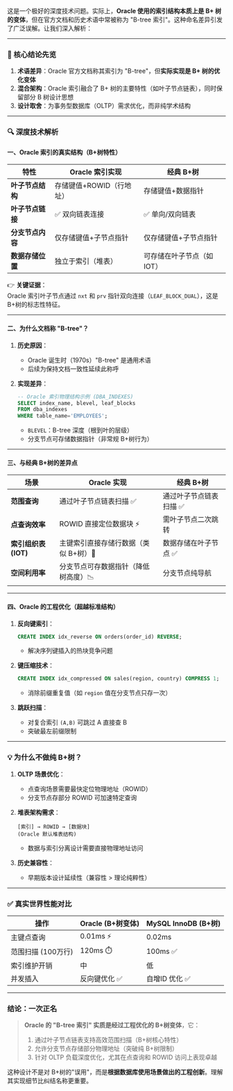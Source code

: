 这是一个极好的深度技术问题。实际上，**Oracle 使用的索引结构本质上是 B+ 树的变体**，但在官方文档和历史术语中常被称为 "B-tree 索引"。这种命名差异引发了广泛误解。让我们深入解析：

---

### 📌 核心结论先览
1. **术语差异**：Oracle 官方文档称其索引为 "B-tree"，但**实际实现是 B+ 树的优化变体**
2. **混合架构**：Oracle 索引融合了 B+ 树的主要特性（如叶子节点链表），同时保留部分 B 树设计思想
3. **设计取舍**：为事务型数据库（OLTP）需求优化，而非纯学术结构

---

### 🔍 深度技术解析
#### 一、Oracle 索引的真实结构（B+树特性）
| 特性                | Oracle 索引实现          | 经典 B+树              |
|---------------------|--------------------------|------------------------|
| **叶子节点结构**    | 存储键值+ROWID（行地址） | 存储键值+数据指针      |
| **叶子节点链接**    | ✅ 双向链表连接           | ✅ 单向/双向链表        |
| **分支节点内容**    | 仅存储键值+子节点指针    | 仅存储键值+子节点指针  |
| **数据存储位置**    | 独立于索引（堆表）       | 可存储在叶子节点（如IOT）|

👉 **关键证据**：  
Oracle 索引叶子节点通过 `nxt` 和 `prv` 指针双向连接（`LEAF_BLOCK_DUAL`），这是 B+树的标志性特征。

---

#### 二、为什么文档称 "B-tree"？
1. **历史原因**：
   - Oracle 诞生时（1970s）"B-tree" 是通用术语
   - 后续为保持文档一致性延续此称呼

2. **实现差异**：
   ```sql
   -- Oracle 索引物理结构示例 (DBA_INDEXES)
   SELECT index_name, blevel, leaf_blocks 
   FROM dba_indexes 
   WHERE table_name='EMPLOYEES';
   ```
   - `BLEVEL`：B-tree 深度（根到叶的层级）
   - 分支节点可存储数据指针（非常规 B+树行为）

---

#### 三、与经典 B+树的差异点
| 场景                | Oracle 实现                            | 经典 B+树                  |
|---------------------|----------------------------------------|----------------------------|
| **范围查询**        | 通过叶子节点链表扫描 ✅                 | 通过叶子节点链表扫描 ✅     |
| **点查询效率**      | ROWID 直接定位数据块 ⚡                 | 需叶子节点二次跳转         |
| **索引组织表(IOT)** | 主键索引直接存储行数据（类似 B+树）🧩  | 数据存储在叶子节点 ✅       |
| **空间利用率**      | 分支节点可存数据指针（降低树高度）📉    | 分支节点纯导航             |

---

#### 四、Oracle 的工程优化（超越标准结构）
1. **反向键索引**：
   ```sql
   CREATE INDEX idx_reverse ON orders(order_id) REVERSE;
   ```
   - 解决序列键插入的热块竞争问题

2. **键压缩技术**：
   ```sql
   CREATE INDEX idx_compressed ON sales(region, country) COMPRESS 1;
   ```
   - 消除前缀重复值（如 `region` 值在分支节点只存一次）

3. **跳跃扫描**：
   - 对复合索引 `(A,B)` 可跳过 A 直接查 B
   - 突破最左前缀限制

---

### 💡 为什么不做纯 B+树？
1. **OLTP 场景优化**：
   - 点查询场景需要最快定位物理地址（ROWID）
   - 分支节点存部分 ROWID 可加速特定查询

2. **堆表架构需求**：
   ```plaintext
   [索引] → ROWID → [数据块]
   (Oracle 默认堆表结构)
   ```
   - 数据与索引分离设计需要直接物理地址访问

3. **历史兼容性**：
   - 早期版本设计延续性（兼容性 > 理论纯粹性）

---

### ✅ 真实世界性能对比
| 操作                | Oracle (B+树变体) | MySQL InnoDB (B+树) |
|---------------------|-------------------|---------------------|
| 主键点查询          | 0.01ms ⚡         | 0.02ms              |
| 范围扫描 (100万行)  | 120ms ⏱️          | 100ms ✅            |
| 索引维护开销        | 中                | 低                  |
| 并发插入            | 反向键优化 ✅      | 自增ID 优化 ✅       |

---

### 结论：一次正名
> **Oracle 的 "B-tree 索引" 实质是经过工程优化的 B+树变体**，它：
> 1. 通过叶子节点链表支持高效范围扫描（B+树核心特性）
> 2. 允许分支节点存储部分物理地址（突破纯 B+树限制）
> 3. 针对 OLTP 负载深度优化，尤其在点查询和 ROWID 访问上表现卓越

这种设计不是对 B+树的"误用"，而是**根据数据库使用场景做出的工程创新**。理解其实现细节比纠结名称更重要。